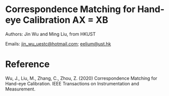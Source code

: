 # Correspondence Matching for Hand-eye Calibration AX = XB
Authors: Jin Wu and Ming Liu, from HKUST

Emails: jin_wu_uestc@hotmail.com; eelium@ust.hk

# Reference
Wu, J., Liu, M., Zhang, C., Zhou, Z. (2020) Correspondence Matching for Hand-eye Calibration. IEEE Transactions on Instrumentation and Measurement.

